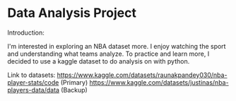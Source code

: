 # Data Analysis Project

Introduction:

I'm interested in exploring an NBA dataset more. I enjoy watching the sport and understanding what teams analyze. To practice and learn more, I decided to use a kaggle dataset to do analysis on with python. 

Link to datasets: 
https://www.kaggle.com/datasets/raunakpandey030/nba-player-stats/code (Primary)
https://www.kaggle.com/datasets/justinas/nba-players-data/data (Backup)


